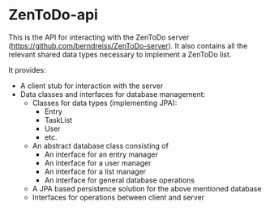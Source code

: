 # ZenToDo-api

This is the API for interacting with the ZenToDo server (https://github.com/berndreiss/ZenToDo-server). It also contains all the relevant shared data types necessary to implement a ZenToDo list.

It provides:
* A client stub for interaction with the server
* Data classes and interfaces for database management:
  * Classes for data types (implementing JPA):
    *  Entry
    *  TaskList
    *  User
    *  etc.
  * An abstract database class consisting of
    * An interface for an entry manager
    * An interface for a user manager
    * An interface for a list manager
    * An interface for general database operations
  * A JPA based persistence solution for the above mentioned database
  * Interfaces for operations between client and server
